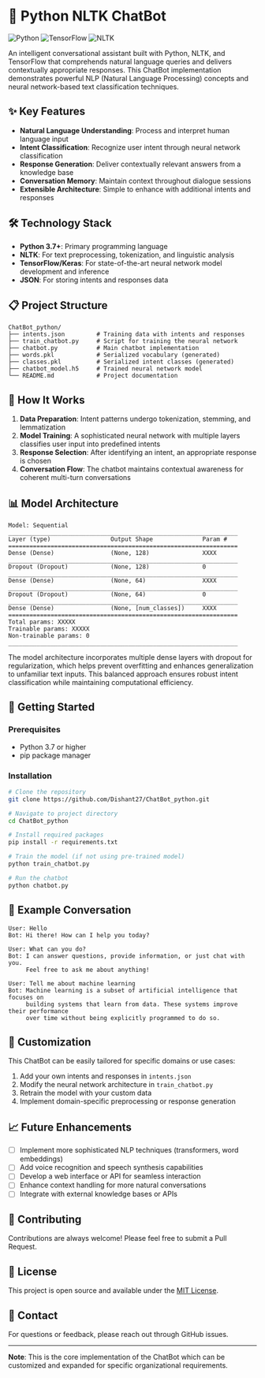 # 🤖 Python NLTK ChatBot

![Python](https://img.shields.io/badge/Python-3.7+-blue.svg?style=for-the-badge&logo=python&logoColor=white)
![TensorFlow](https://img.shields.io/badge/TensorFlow-2.0+-orange.svg?style=for-the-badge&logo=tensorflow&logoColor=white)
![NLTK](https://img.shields.io/badge/NLTK-3.5+-green.svg?style=for-the-badge&logo=nltk&logoColor=white)

An intelligent conversational assistant built with Python, NLTK, and TensorFlow that comprehends natural language queries and delivers contextually appropriate responses. This ChatBot implementation demonstrates powerful NLP (Natural Language Processing) concepts and neural network-based text classification techniques.

## ✨ Key Features

- **Natural Language Understanding**: Process and interpret human language input
- **Intent Classification**: Recognize user intent through neural network classification
- **Response Generation**: Deliver contextually relevant answers from a knowledge base
- **Conversation Memory**: Maintain context throughout dialogue sessions
- **Extensible Architecture**: Simple to enhance with additional intents and responses

## 🛠️ Technology Stack

- **Python 3.7+**: Primary programming language
- **NLTK**: For text preprocessing, tokenization, and linguistic analysis
- **TensorFlow/Keras**: For state-of-the-art neural network model development and inference
- **JSON**: For storing intents and responses data

## 📋 Project Structure

```
ChatBot_python/
├── intents.json         # Training data with intents and responses
├── train_chatbot.py     # Script for training the neural network
├── chatbot.py           # Main chatbot implementation
├── words.pkl            # Serialized vocabulary (generated)
├── classes.pkl          # Serialized intent classes (generated)
├── chatbot_model.h5     # Trained neural network model
└── README.md            # Project documentation
```

## 🧠 How It Works

1. **Data Preparation**: Intent patterns undergo tokenization, stemming, and lemmatization
2. **Model Training**: A sophisticated neural network with multiple layers classifies user input into predefined intents
3. **Response Selection**: After identifying an intent, an appropriate response is chosen
4. **Conversation Flow**: The chatbot maintains contextual awareness for coherent multi-turn conversations

## 📊 Model Architecture

```
Model: Sequential
_________________________________________________________________
Layer (type)                 Output Shape              Param #   
=================================================================
Dense (Dense)                (None, 128)               XXXX      
_________________________________________________________________
Dropout (Dropout)            (None, 128)               0         
_________________________________________________________________
Dense (Dense)                (None, 64)                XXXX      
_________________________________________________________________
Dropout (Dropout)            (None, 64)                0         
_________________________________________________________________
Dense (Dense)                (None, [num_classes])     XXXX      
=================================================================
Total params: XXXXX
Trainable params: XXXXX
Non-trainable params: 0
_________________________________________________________________
```

The model architecture incorporates multiple dense layers with dropout for regularization, which helps prevent overfitting and enhances generalization to unfamiliar text inputs. This balanced approach ensures robust intent classification while maintaining computational efficiency.

## 🚀 Getting Started

### Prerequisites
- Python 3.7 or higher
- pip package manager

### Installation

```bash
# Clone the repository
git clone https://github.com/Dishant27/ChatBot_python.git

# Navigate to project directory
cd ChatBot_python

# Install required packages
pip install -r requirements.txt

# Train the model (if not using pre-trained model)
python train_chatbot.py

# Run the chatbot
python chatbot.py
```

## 💬 Example Conversation

```
User: Hello
Bot: Hi there! How can I help you today?

User: What can you do?
Bot: I can answer questions, provide information, or just chat with you. 
     Feel free to ask me about anything!

User: Tell me about machine learning
Bot: Machine learning is a subset of artificial intelligence that focuses on 
     building systems that learn from data. These systems improve their performance
     over time without being explicitly programmed to do so.
```

## 🔧 Customization

This ChatBot can be easily tailored for specific domains or use cases:

1. Add your own intents and responses in `intents.json`
2. Modify the neural network architecture in `train_chatbot.py`
3. Retrain the model with your custom data
4. Implement domain-specific preprocessing or response generation

## 📈 Future Enhancements

- [ ] Implement more sophisticated NLP techniques (transformers, word embeddings)
- [ ] Add voice recognition and speech synthesis capabilities
- [ ] Develop a web interface or API for seamless interaction
- [ ] Enhance context handling for more natural conversations
- [ ] Integrate with external knowledge bases or APIs

## 🤝 Contributing

Contributions are always welcome! Please feel free to submit a Pull Request.

## 📄 License

This project is open source and available under the [MIT License](LICENSE).

## 📧 Contact

For questions or feedback, please reach out through GitHub issues.

---

**Note**: This is the core implementation of the ChatBot which can be customized and expanded for specific organizational requirements.